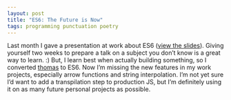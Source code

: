 ```yaml
---
layout: post
title: "ES6: The Future is Now"
tags: programming punctuation poetry
---
```


Last month I gave a presentation at work about ES6 ([view the slides](http://slides.com/briankoser/deck)). Giving yourself two weeks to prepare a talk on a subject you don’t know is a great way to learn. :) But, I learn best when actually building something, so I converted [thomas](http://github.com/briankoser/thomas) to ES6. Now I’m missing the new features in my work projects, especially arrow functions and string interpolation. I’m not yet sure I’d want to add a transpilation step to production JS, but I’m definitely using it on as many future personal projects as possible.